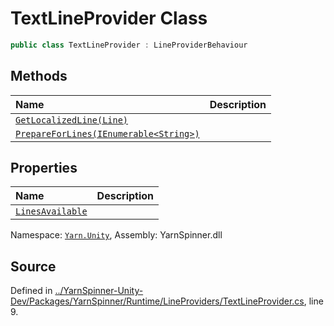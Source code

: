 # TextLineProvider Class


```csharp
public class TextLineProvider : LineProviderBehaviour
```



## Methods
|Name|Description|
|:---|:---|
|[`GetLocalizedLine(Line)`](/api/csharp/yarn.unity/textlineprovider.getlocalizedline-yarn.line-.md)||
|[`PrepareForLines(IEnumerable<String>)`](/api/csharp/yarn.unity/textlineprovider.prepareforlines-ienumerable-system.string--.md)||
## Properties
|Name|Description|
|:---|:---|
|[`LinesAvailable`](/api/csharp/yarn.unity/textlineprovider.linesavailable.md)||
<div class="class-metadata">

Namespace: [`Yarn.Unity`](/api/csharp/yarn.unity/README.md), Assembly: YarnSpinner.dll
</div>

## Source
Defined in [../YarnSpinner-Unity-Dev/Packages/YarnSpinner/Runtime/LineProviders/TextLineProvider.cs](https://github.com/YarnSpinnerTool/YarnSpinner-Unity//blob/develop/Runtime/LineProviders/TextLineProvider.cs#L9), line 9.
